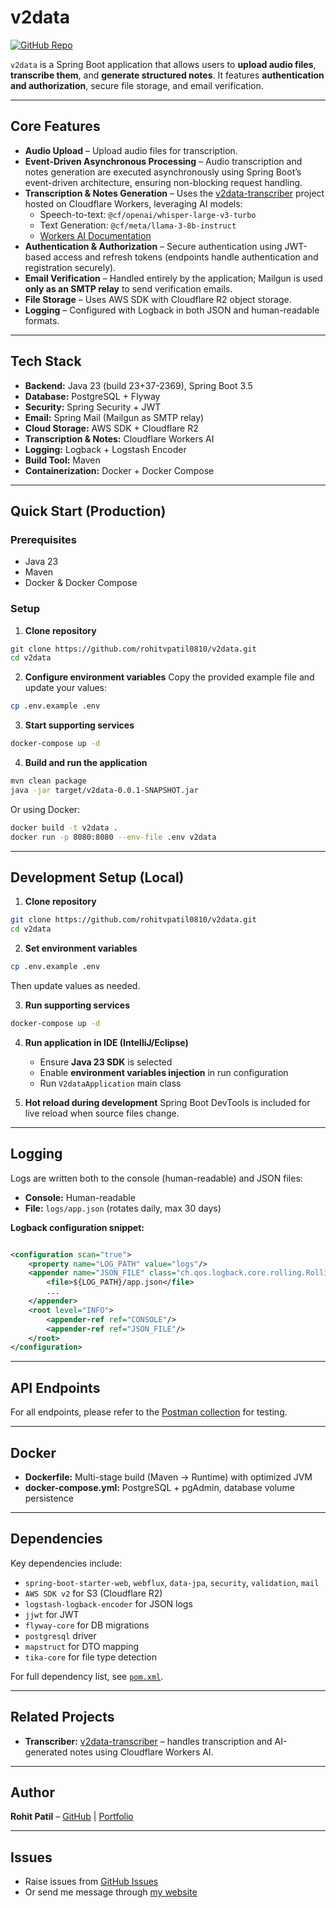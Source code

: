 # v2data

[![GitHub Repo](https://img.shields.io/badge/GitHub-v2data-blue)](https://github.com/rohitvpatil0810/v2data)

`v2data` is a Spring Boot application that allows users to **upload audio files**, **transcribe them**, and **generate
structured notes**. It features **authentication and authorization**, secure file storage, and email verification.

---

## Core Features

- **Audio Upload** – Upload audio files for transcription.
- **Event-Driven Asynchronous Processing** – Audio transcription and notes generation are executed asynchronously using Spring Boot’s event-driven architecture, ensuring non-blocking request handling.
- **Transcription & Notes Generation** – Uses
  the [v2data-transcriber](https://github.com/rohitvpatil0810/v2data-transcriber) project hosted on Cloudflare Workers,
  leveraging AI models:
    - Speech-to-text: `@cf/openai/whisper-large-v3-turbo`
    - Text Generation: `@cf/meta/llama-3-8b-instruct`
    - [Workers AI Documentation](https://developers.cloudflare.com/workers-ai/)
- **Authentication & Authorization** – Secure authentication using JWT-based access and refresh tokens (endpoints handle
  authentication and registration securely).
- **Email Verification** – Handled entirely by the application; Mailgun is used **only as an SMTP relay** to send
  verification emails.
- **File Storage** – Uses AWS SDK with Cloudflare R2 object storage.
- **Logging** – Configured with Logback in both JSON and human-readable formats.

---

## Tech Stack

- **Backend:** Java 23 (build 23+37-2369), Spring Boot 3.5
- **Database:** PostgreSQL + Flyway
- **Security:** Spring Security + JWT
- **Email:** Spring Mail (Mailgun as SMTP relay)
- **Cloud Storage:** AWS SDK + Cloudflare R2
- **Transcription & Notes:** Cloudflare Workers AI
- **Logging:** Logback + Logstash Encoder
- **Build Tool:** Maven
- **Containerization:** Docker + Docker Compose

---

## Quick Start (Production)

### Prerequisites

- Java 23
- Maven
- Docker & Docker Compose

### Setup

1. **Clone repository**

```bash
git clone https://github.com/rohitvpatil0810/v2data.git
cd v2data
````

2. **Configure environment variables**
   Copy the provided example file and update your values:

```bash
cp .env.example .env
```

3. **Start supporting services**

```bash
docker-compose up -d
```

4. **Build and run the application**

```bash
mvn clean package
java -jar target/v2data-0.0.1-SNAPSHOT.jar
```

Or using Docker:

```bash
docker build -t v2data .
docker run -p 8080:8080 --env-file .env v2data
```

---

## Development Setup (Local)

1. **Clone repository**

```bash
git clone https://github.com/rohitvpatil0810/v2data.git
cd v2data
```

2. **Set environment variables**

```bash
cp .env.example .env
```

Then update values as needed.

3. **Run supporting services**

```bash
docker-compose up -d
```

4. **Run application in IDE (IntelliJ/Eclipse)**

    * Ensure **Java 23 SDK** is selected
    * Enable **environment variables injection** in run configuration
    * Run `V2dataApplication` main class

5. **Hot reload during development**
   Spring Boot DevTools is included for live reload when source files change.

---

## Logging

Logs are written both to the console (human-readable) and JSON files:

* **Console:** Human-readable
* **File:** `logs/app.json` (rotates daily, max 30 days)

**Logback configuration snippet:**

```xml

<configuration scan="true">
    <property name="LOG_PATH" value="logs"/>
    <appender name="JSON_FILE" class="ch.qos.logback.core.rolling.RollingFileAppender">
        <file>${LOG_PATH}/app.json</file>
        ...
    </appender>
    <root level="INFO">
        <appender-ref ref="CONSOLE"/>
        <appender-ref ref="JSON_FILE"/>
    </root>
</configuration>
```

---

## API Endpoints

For all endpoints, please refer to
the [Postman collection](https://red-space-801814.postman.co/workspace/v2data~a16897c0-e41f-40d7-82e1-79332b7457fb/collection/19695382-02c11a2d-f19b-4c09-9518-85ba04a1291e?action=share&source=copy-link&creator=19695382)
for testing.

---

## Docker

* **Dockerfile:** Multi-stage build (Maven → Runtime) with optimized JVM
* **docker-compose.yml:** PostgreSQL + pgAdmin, database volume persistence

---

## Dependencies

Key dependencies include:

* `spring-boot-starter-web`, `webflux`, `data-jpa`, `security`, `validation`, `mail`
* `AWS SDK v2` for S3 (Cloudflare R2)
* `logstash-logback-encoder` for JSON logs
* `jjwt` for JWT
* `flyway-core` for DB migrations
* `postgresql` driver
* `mapstruct` for DTO mapping
* `tika-core` for file type detection

For full dependency list, see [`pom.xml`](https://github.com/rohitvpatil0810/v2data/blob/main/pom.xml).

---

## Related Projects

* **Transcriber:** [v2data-transcriber](https://github.com/rohitvpatil0810/v2data-transcriber) – handles transcription
  and AI-generated notes using Cloudflare Workers AI.

---

## Author

**Rohit Patil** – [GitHub](https://github.com/rohitvpatil0810) | [Portfolio](https://rohit-patil.vercel.app/)

---

## Issues

- Raise issues from [GitHub Issues](https://github.com/rohitvpatil0810/v2data/issues/new)
- Or send me message through [my website](https://rohitvpatil.vercel.app/#contact)
